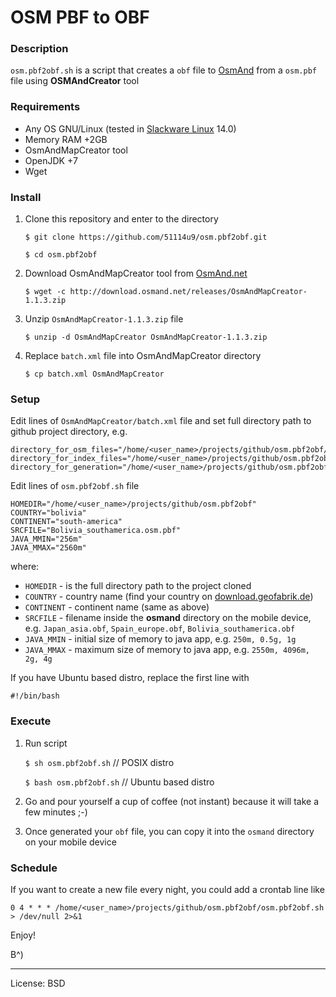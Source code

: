 
OSM PBF to OBF
==============

### **Description**

`osm.pbf2obf.sh` is a script that creates a `obf` file to [OsmAnd](https://github.com/osmandapp/Osmand) from a `osm.pbf` file using **OSMAndCreator** tool

### **Requirements**

* Any OS GNU/Linux (tested in [Slackware Linux](http://www.slackware.com/) 14.0)
* Memory RAM +2GB
* OsmAndMapCreator tool
* OpenJDK +7
* Wget

### **Install**

1. Clone this repository and enter to the directory

    `$ git clone https://github.com/51114u9/osm.pbf2obf.git`

    `$ cd osm.pbf2obf`

2. Download OsmAndMapCreator tool from [OsmAnd.net](http://osmand.net/)

    `$ wget -c http://download.osmand.net/releases/OsmAndMapCreator-1.1.3.zip`

3. Unzip `OsmAndMapCreator-1.1.3.zip` file

    `$ unzip -d OsmAndMapCreator OsmAndMapCreator-1.1.3.zip`

4. Replace `batch.xml` file into OsmAndMapCreator directory

    `$ cp batch.xml OsmAndMapCreator`

### **Setup**

Edit lines of `OsmAndMapCreator/batch.xml` file and set full directory path to github project directory, e.g.

```
directory_for_osm_files="/home/<user_name>/projects/github/osm.pbf2obf/osm_files"
directory_for_index_files="/home/<user_name>/projects/github/osm.pbf2obf/index_files"
directory_for_generation="/home/<user_name>/projects/github/osm.pbf2obf/gen_files"
```

Edit lines of `osm.pbf2obf.sh` file

```
HOMEDIR="/home/<user_name>/projects/github/osm.pbf2obf"
COUNTRY="bolivia"
CONTINENT="south-america"
SRCFILE="Bolivia_southamerica.osm.pbf"
JAVA_MMIN="256m"
JAVA_MMAX="2560m"
```

where:

* `HOMEDIR` - is the full directory path to the project cloned
* `COUNTRY` - country name (find your country on [download.geofabrik.de](http://download.geofabrik.de/))
* `CONTINENT` - continent name (same as above)
* `SRCFILE` - filename inside the **osmand** directory on the mobile device, e.g. `Japan_asia.obf`, `Spain_europe.obf`, `Bolivia_southamerica.obf`
* `JAVA_MMIN` - initial size of memory to java app, e.g. `250m, 0.5g, 1g`
* `JAVA_MMAX` - maximum size of memory to java app, e.g. `2550m, 4096m, 2g, 4g`

If you have Ubuntu based distro, replace the first line with

```
#!/bin/bash
```

### **Execute**

1. Run script

    `$ sh osm.pbf2obf.sh`  // POSIX distro

    `$ bash osm.pbf2obf.sh`  // Ubuntu based distro

2. Go and pour yourself a cup of coffee (not instant) because it will take a few minutes ;-)

3. Once generated your `obf` file, you can copy it into the `osmand` directory on your mobile device

### **Schedule**

If you want to create a new file every night, you could add a crontab line like

`0 4 * * * /home/<user_name>/projects/github/osm.pbf2obf/osm.pbf2obf.sh > /dev/null 2>&1`

Enjoy!

B^)

---

License: BSD
